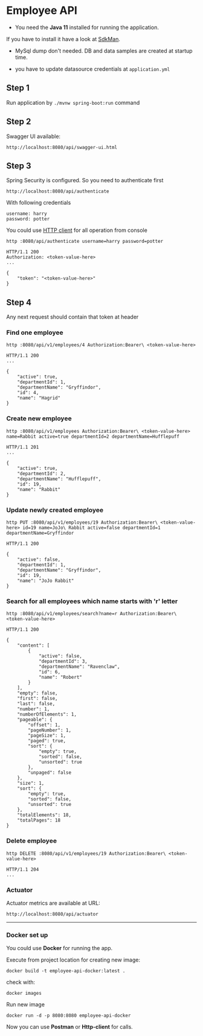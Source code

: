 # Employee API

- You need the **Java 11** installed for running the application.

If you have to install it have a look at [SdkMan](https://sdkman.io).

- MySql dump don't needed. DB and data samples are created at startup time.

- you have to update datasource credentials at `application.yml`


## Step 1

Run application by `./mvnw spring-boot:run` command

## Step 2

Swagger UI available:

    http://localhost:8080/api/swagger-ui.html  
    
## Step 3

Spring Security is configured. So you need to authenticate first 

    http://localhost:8080/api/authenticate
    
With following credentials    

    username: harry
    password: potter
    
You could use [HTTP client](https://httpie.org/) for all operation from console 

    http :8080/api/authenticate username=harry password=potter
    
    HTTP/1.1 200 
    Authorization: <token-value-here>
    ...
    
    {
        "token": "<token-value-here>"
    }
    

## Step 4

Any next request should contain that token at header
 
### Find one employee
    
    http :8080/api/v1/employees/4 Authorization:Bearer\ <token-value-here>
    
    HTTP/1.1 200 
    ...
    
    {
        "active": true, 
        "departmentId": 1, 
        "departmentName": "Gryffindor", 
        "id": 4, 
        "name": "Hagrid"
    }
    
### Create new employee

    http :8080/api/v1/employees Authorization:Bearer\ <token-value-here> name=Rabbit active=true departmentId=2 departmentName=Hufflepuff
    
    HTTP/1.1 201 
    ...
    
    {
        "active": true, 
        "departmentId": 2, 
        "departmentName": "Hufflepuff", 
        "id": 19, 
        "name": "Rabbit"
    }
    
### Update newly created employee

    http PUT :8080/api/v1/employees/19 Authorization:Bearer\ <token-value-here> id=19 name=JoJo\ Rabbit active=false departmentId=1 departmentName=Gryffindor
    
    HTTP/1.1 200 
    
    {
        "active": false, 
        "departmentId": 1, 
        "departmentName": "Gryffindor", 
        "id": 19, 
        "name": "JoJo Rabbit"
    }
    
### Search for all employees which name starts with 'r' letter

    http :8080/api/v1/employees/search?name=r Authorization:Bearer\ <token-value-here>
    
    HTTP/1.1 200 
    
    {
        "content": [
            {
                "active": false, 
                "departmentId": 3, 
                "departmentName": "Ravenclaw", 
                "id": 6, 
                "name": "Robert"
            }
        ], 
        "empty": false, 
        "first": false, 
        "last": false, 
        "number": 1, 
        "numberOfElements": 1, 
        "pageable": {
            "offset": 1, 
            "pageNumber": 1, 
            "pageSize": 1, 
            "paged": true, 
            "sort": {
                "empty": true, 
                "sorted": false, 
                "unsorted": true
            }, 
            "unpaged": false
        }, 
        "size": 1, 
        "sort": {
            "empty": true, 
            "sorted": false, 
            "unsorted": true
        }, 
        "totalElements": 18, 
        "totalPages": 18
    }

### Delete employee

    http DELETE :8080/api/v1/employees/19 Authorization:Bearer\ <token-value-here>
    
    HTTP/1.1 204 
    ...

### Actuator 

Actuator metrics are available at URL:

    http://localhost:8080/api/actuator

--- 

### Docker set up 

You could use **Docker** for running the app.   

Execute from project location for creating new image:

    docker build -t employee-api-docker:latest .

 check with:
 
    docker images
    
Run new image

    docker run -d -p 8080:8080 employee-api-docker   
    
Now you can use **Postman** or **Http-client** for calls.    